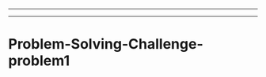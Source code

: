 -----------------------------------------------------------------------------------------------
-----------------------------------------------------------------------------------
# Problem-Solving-Challenge-problem1
